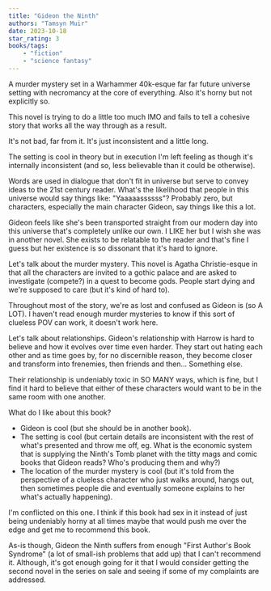 ```yaml
---
title: "Gideon the Ninth"
authors: "Tamsyn Muir"
date: 2023-10-18
star_rating: 3
books/tags:
    - "fiction"
    - "science fantasy"
---
```

A murder mystery set in a Warhammer 40k-esque far far future universe setting with necromancy at the core of everything. Also it's horny but not explicitly so.

This novel is trying to do a little too much IMO and fails to tell a cohesive story that works all the way through as a result.

It's not bad, far from it. It's just inconsistent and a little long.

<!--more-->

The setting is cool in theory but in execution I'm left feeling as though it's internally inconsistent (and so, less believable than it could be otherwise).

Words are used in dialogue that don't fit in universe but serve to convey ideas to the 21st century reader. What's the likelihood that people in this universe would say things like: "Yaaaaassssss"? Probably zero, but characters, especially the main character Gideon, say things like this a lot.

Gideon feels like she's been transported straight from our modern day into this universe that's completely unlike our own. I LIKE her but I wish she was in another novel. She exists to be relatable to the reader and that's fine I guess but her existence is so dissonant that it's hard to ignore.

Let's talk about the murder mystery. This novel is Agatha Christie-esque in that all the characters are invited to a gothic palace and are asked to investigate (compete?) in a quest to become gods. People start dying and we're supposed to care (but it's kind of hard to).

Throughout most of the story, we're as lost and confused as Gideon is (so A LOT). I haven't read enough murder mysteries to know if this sort of clueless POV can work, it doesn't work here.

Let's talk about relationships. Gideon's relationship with Harrow is hard to believe and how it evolves over time even harder. They start out hating each other and as time goes by, for no discernible reason, they become closer and transform into frenemies, then friends and then... Something else.

Their relationship is undeniably toxic in SO MANY ways, which is fine, but I find it hard to believe that either of these characters would want to be in the same room with one another.

What do I like about this book?

- Gideon is cool (but she should be in another book).
- The setting is cool (but certain details are inconsistent with the rest of what's presented and throw me off, eg. What is the economic system that is supplying the Ninth's Tomb planet with the titty mags and comic books that Gideon reads? Who's producing them and why?)
- The location of the murder mystery is cool (but it's told from the perspective of a clueless character who just walks around, hangs out, then sometimes people die and eventually someone explains to her what's actually happening).

I'm conflicted on this one. I think if this book had sex in it instead of just being undeniably horny at all times maybe that would push me over the edge and get me to recommend this book.

As-is though, Gideon the Ninth suffers from enough "First Author's Book Syndrome" (a lot of small-ish problems that add up) that I can't recommend it. Although, it's got enough going for it that I would consider getting the second novel in the series on sale and seeing if some of my complaints are addressed.